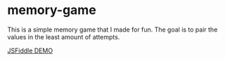 # memory-game

This is a simple memory game that I made for fun. The goal is to pair the values in the least amount of attempts.

[JSFiddle DEMO](https://jsfiddle.net/nyc2690L/)

